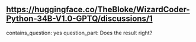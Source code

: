 ## https://huggingface.co/TheBloke/WizardCoder-Python-34B-V1.0-GPTQ/discussions/1

contains_question: yes
question_part: Does the result right?
